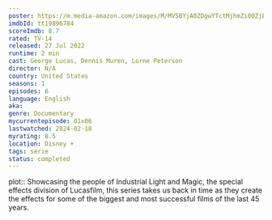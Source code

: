 ```yaml
---
poster: https://m.media-amazon.com/images/M/MV5BYjA0ZDgwYTctMjhmZi00ZjEyLTk2YWQtZDM1NmY2YmUyOTlkXkEyXkFqcGdeQXVyMTM1MTE1NDMx._V1_SX300.jpg
imdbId: tt19896784
scoreImdb: 8.7
rated: TV-14
released: 27 Jul 2022
runtime: 2 min
cast: George Lucas, Dennis Muren, Lorne Peterson
director: N/A
country: United States
seasons: 1
episodes: 6
language: English
aka: 
genre: Documentary
mycurrentepisode: 01x06
lastwatched: 2024-02-18
myrating: 8.5
location: Disney +
tags: serie
status: completed
---
```


plot:: Showcasing the people of Industrial Light and Magic, the special effects division of Lucasfilm, this series takes us back in time as they create the effects for some of the biggest and most successful films of the last 45 years.